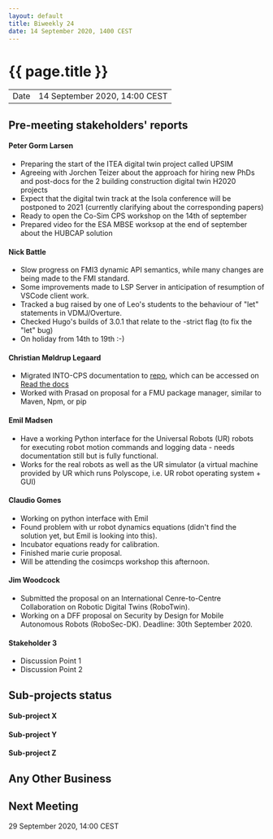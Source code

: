 ```yaml
---
layout: default
title: Biweekly 24
date: 14 September 2020, 1400 CEST
---
```


<script src="https://code.jquery.com/jquery-1.11.1.min.js">
</script>
<script src="/javascripts/edit.js"></script>
<script>setEditButonNm();</script>

# {{ page.title }}

|||
|---|---|
| Date | 14 September 2020, 14:00 CEST |


## Pre-meeting stakeholders' reports

<!-- Please keep in mind that the minutes are publicly available.-->

#### Peter Gorm Larsen
* Preparing the start of the ITEA digital twin project called UPSIM
* Agreeing with Jorchen Teizer about the approach for hiring new PhDs and post-docs for the 2 building construction digital twin H2020 projects
* Expect that the digital twin track at the Isola conference will be postponed to 2021 (currently clarifying about the corresponding papers)
* Ready to open the Co-Sim CPS workshop on the 14th of september
* Prepared video for the ESA MBSE worksop at the end of september about the HUBCAP solution

#### Nick Battle
* Slow progress on FMI3 dynamic API semantics, while many changes are being made to the FMI standard.
* Some improvements made to LSP Server in anticipation of resumption of VSCode client work.
* Tracked a bug raised by one of Leo's students to the behaviour of "let" statements in VDMJ/Overture.
* Checked Hugo's builds of 3.0.1 that relate to the -strict flag (to fix the "let" bug)
* On holiday from 14th to 19th :-)

#### Christian Møldrup Legaard
* Migrated INTO-CPS documentation to [repo](https://github.com/INTO-CPS-Association/Documentation), which can be accessed on [Read the docs](https://into-cps-association.readthedocs.io/en/latest/?badge=latest)
* Worked with Prasad on proposal for a FMU package manager, similar to Maven, Npm, or pip

#### Emil Madsen
* Have a working Python interface for the Universal Robots (UR) robots for executing robot motion commands and logging data - needs documentation still but is fully functional.
* Works for the real robots as well as the UR simulator (a virtual machine provided by UR which runs Polyscope, i.e. UR robot operating system + GUI)

#### Claudio Gomes
* Working on python interface with Emil
* Found problem with ur robot dynamics equations (didn't find the solution yet, but Emil is looking into this).
* Incubator equations ready for calibration.
* Finished marie curie proposal.
* Will be attending the cosimcps workshop this afternoon.

#### Jim Woodcock
* Submitted the proposal on an International Cenre-to-Centre Collaboration on Robotic Digital Twins (RoboTwin).
* Working on a DFF proposal on Security by Design for Mobile Autonomous Robots (RoboSec-DK). Deadline: 30th September 2020.

#### Stakeholder 3
* Discussion Point 1
* Discussion Point 2


## Sub-projects status


#### Sub-project X

#### Sub-project Y

#### Sub-project Z

##  Any Other Business

Next Meeting
------------

29 September 2020, 14:00 CEST


<div id="edit_page_div"></div>
